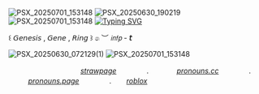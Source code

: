 ![PSX_20250701_153148](https://github.com/user-attachments/assets/02c061d5-8081-4b49-9877-998a379b8d0d)
![PSX_20250630_190219](https://github.com/user-attachments/assets/bfeff2a7-2018-4974-ba5d-1be7fd536a00)
![PSX_20250701_153148](https://github.com/user-attachments/assets/06069d4e-3359-46f3-b7a0-742a63a8e2f6)
[![Typing SVG](https://readme-typing-svg.demolab.com?font=Bold&weight=100&duration=2000&color=C4BBFE&vCenter=true&width=500&height=100&lines=%22+.+.+And+when+I+find+that+computer%2C;+.+.+.+I+am+going+to+rip+out+.+.+;+.+.+all+of+its+wires%22)](https://git.io/typing-svg)   

   ꒰  𝘎𝘦𝘯𝘦𝘴𝘪𝘴 , 𝘎𝘦𝘯𝘦 , 𝘙𝘪𝘯𝘨  ꒱   ෧ ︶  𝘪𝘯𝘧𝘱 - **𝘵**

![PSX_20250630_072129(1)](https://github.com/user-attachments/assets/f4659572-74fd-448d-a0b5-3c856994af02)
![PSX_20250701_153148](https://github.com/user-attachments/assets/ccf477b1-0b91-41fd-9fef-11d2026d22fc)




ㅤㅤㅤㅤㅤㅤㅤㅤㅤㅤㅤ[*strawpage*](https://point-of-no-respawn.straw.page) ㅤㅤㅤㅤ . ㅤㅤㅤㅤ[*pronouns.cc*](https://pronouns.cc/@ring.of.fire) ㅤㅤㅤㅤ . ㅤㅤㅤㅤ[*pronouns.page*](https://en.pronouns.page/@Exorr) ㅤㅤㅤㅤ . ㅤㅤ[*roblox*](https://www.roblox.com/users/4612208625/profile)ㅤㅤ











